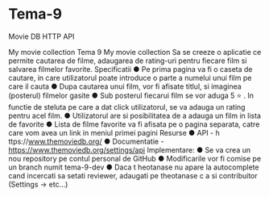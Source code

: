 # Tema-9
Movie DB HTTP API

My movie collection Tema 9
My movie collection
Sa se creeze o aplicatie ce permite cautarea de filme, adaugarea de rating-uri pentru fiecare film si salvarea filmelor favorite.
Specificatii
● Pe prima pagina va fi o caseta de cautare, in care utilizatorul poate introduce o parte a numelui unui film pe care il cauta
● Dupa cautarea unui film, vor fi afisate titlul, si imaginea (posterul) filmelor gasite
● Sub posterul fiecarui film se vor aduga 5 ⭐ . In functie de steluta pe care a dat click
utilizatorul, se va adauga un rating pentru acel film.
● Utilizatorul are si posibilitatea de a adauga un film in lista de favorite
● Lista de filme favorite va fi afisata pe o pagina separata, catre care vom avea un link
in meniul primei pagini Resurse
● API - h​ ttps://www.themoviedb.org/
● Documentatie - https://www.themoviedb.org/settings/api
Implementare:
● Se va crea un nou repository pe contul personal de GitHub
● Modificarile vor fi comise pe un branch numit ​tema-9-dev
● Daca t​ heotanase ​nu apare la autocomplete cand incercati sa setati reviewer,
adaugati pe ​theotanase c​ a si contribuitor (Settings -> etc...)